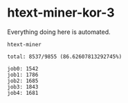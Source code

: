 # htext-miner-kor-3

Everything doing here is automated.

```
htext-miner

total: 8537/9855 (86.62607813292745%)

job0: 1542
job1: 1786
job2: 1685
job3: 1843
job4: 1681
```